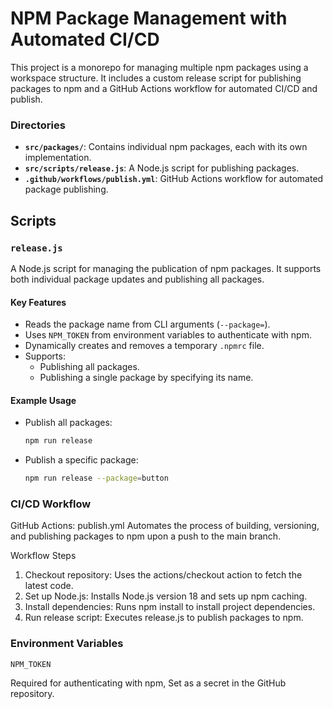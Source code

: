 # NPM Package Management with Automated CI/CD

This project is a monorepo for managing multiple npm packages using a workspace structure. It includes a custom release script for publishing packages to npm and a GitHub Actions workflow for automated CI/CD and publish.


### Directories
- **`src/packages/`**: Contains individual npm packages, each with its own implementation.
- **`src/scripts/release.js`**: A Node.js script for publishing packages.
- **`.github/workflows/publish.yml`**: GitHub Actions workflow for automated package publishing.

## Scripts

### `release.js`
A Node.js script for managing the publication of npm packages. It supports both individual package updates and publishing all packages.

#### Key Features
- Reads the package name from CLI arguments (`--package=`).
- Uses `NPM_TOKEN` from environment variables to authenticate with npm.
- Dynamically creates and removes a temporary `.npmrc` file.
- Supports:
    - Publishing all packages.
    - Publishing a single package by specifying its name.

#### Example Usage
- Publish all packages:
  ```bash
  npm run release

- Publish a specific package:
  ```bash
  npm run release --package=button


### CI/CD Workflow
GitHub Actions: publish.yml
Automates the process of building, versioning, and publishing packages to npm upon a push to the main branch.

Workflow Steps
1. Checkout repository: Uses the actions/checkout action to fetch the latest code.
2. Set up Node.js: Installs Node.js version 18 and sets up npm caching. 
3. Install dependencies: Runs npm install to install project dependencies. 
4. Run release script: Executes release.js to publish packages to npm.

### Environment Variables
```NPM_TOKEN```

Required for authenticating with npm, Set as a secret in the GitHub repository.